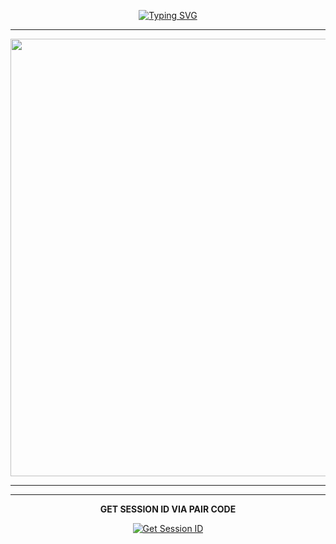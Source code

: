 <div align="center">
     
[![Typing SVG](https://readme-typing-svg.herokuapp.com?font=Rockstar-ExtraBold&color=F20&lines=ＳＥＮＵＬ+ＭＤ+ＷＨＡＴＳＡＰＰ+ＢＯＴ)](https://git.io/typing-svg)



<div align="center">
</p

<hr>

<hr>

<p align="center">
<a href="https://github.com/senulruwaneka/SENUL-MD.git">
    <img src="https://imgtr.ee/images/2024/09/11/3e6c73da5849ff8b9e48781ab8acbfe4.jpeg"  width="700px">
</a>
<hr>

<hr>
<b>GET SESSION ID VIA PAIR CODE</b>

<a href='https://pair-web-public.koyeb.app/' target="_blank"><img alt='Get Session ID' src='https://img.shields.io/badge/Click here to get your session id-blue?style=for-the-badge&logo=opencv&logoColor=white'/></a>
